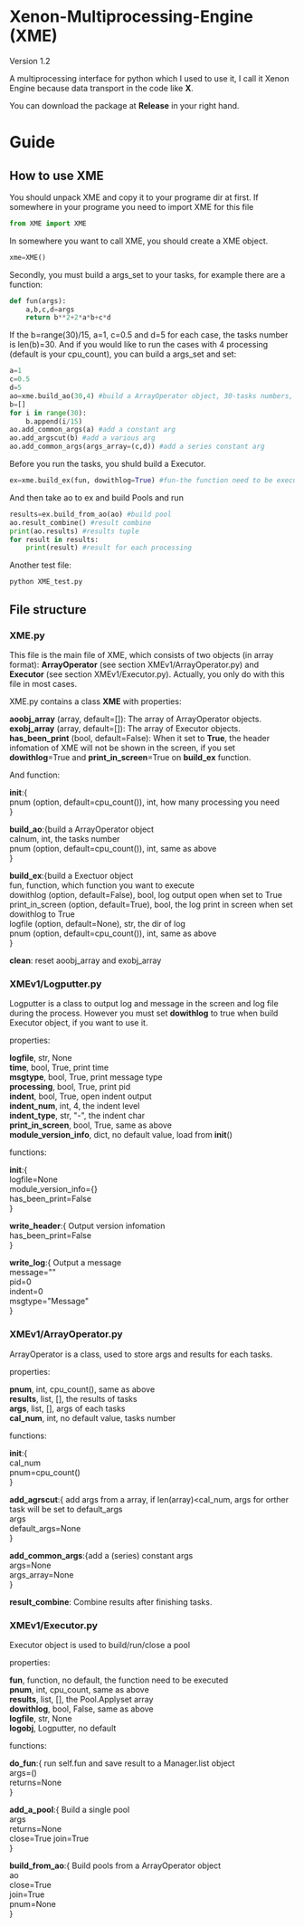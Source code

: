 # Xenon-Multiprocessing-Engine (XME)

Version 1.2

A multiprocessing interface for python which I used to use it, I call it Xenon Engine because data transport in the code like **X**.

You can download the package at **Release** in your right hand.

# Guide

## How to use XME

You should unpack XME and copy it to your programe dir at first. If somewhere in your programe you need to import XME for this file

```python
from XME import XME
```

In somewhere you want to call XME, you should create a XME object.

```python
xme=XME()
```

Secondly, you must build a args_set to your tasks, for example there are a function:

```python
def fun(args):
    a,b,c,d=args
    return b**2+2*a*b+c*d
```

If the b=range(30)/15, a=1, c=0.5 and d=5 for each case, the tasks number is len(b)=30. And if you would like to run the cases with 4 processing (default is your cpu_count), you can build a args_set and set:

```python
a=1
c=0.5
d=5
ao=xme.build_ao(30,4) #build a ArrayOperator object, 30-tasks numbers, 4-processing numbers
b=[]
for i in range(30):
    b.append(i/15)
ao.add_common_args(a) #add a constant arg
ao.add_argscut(b) #add a various arg
ao.add_common_args(args_array=(c,d)) #add a series constant arg
```

Before you run the tasks, you shuld build a Executor.

```python
ex=xme.build_ex(fun, dowithlog=True) #fun-the function need to be executed, dowithlog- see XMEv1/Executor.py
```

And then take ao to ex and build Pools and run

```python
results=ex.build_from_ao(ao) #build pool
ao.result_combine() #result combine
print(ao.results) #results tuple
for result in results:
    print(result) #result for each processing
```

Another test file:
```shell
python XME_test.py
```

## File structure

### XME.py

This file is the main file of XME, which consists of two objects (in array format): **ArrayOperator** (see section XMEv1/ArrayOperator.py) and **Executor** (see section XMEv1/Executor.py). Actually, you only do with this file in most cases.

XME.py contains a class **XME** with properties:

**aoobj_array** (array, default=[]): The array of ArrayOperator objects.<br>
**exobj_array** (array, default=[]): The array of Executor objects.<br>
**has_been_print** (bool, default=False): When it set to **True**, the header infomation of XME will not be shown in the screen, if you set **dowithlog**=True and **print_in_screen**=True on **build_ex** function. 

And function:

**__init__**:{<br>
  pnum (option, default=cpu_count()), int, how many processing you need<br>
}

**build_ao**:{build a ArrayOperator object<br>
  calnum, int, the tasks number<br>
  pnum (option, default=cpu_count()), int, same as above<br>
}

**build_ex**:{build a Exectuor object<br>
  fun, function, which function you want to execute<br>
  dowithlog (option, default=False), bool, log output open when set to True<br>
  print_in_screen (option, default=True), bool, the log print in screen when set dowithlog to True<br>
  logfile (option, default=None), str, the dir of log<br>
  pnum (option, default=cpu_count()), int, same as above<br>
}

**clean**: reset aoobj_array and exobj_array

### XMEv1/Logputter.py

Logputter is a class to output log and message in the screen and log file during the process. However you must set **dowithlog** to true when build Executor object, if you want to use it.

properties:

  **logfile**, str, None<br>
  **time**, bool, True, print time<br>
  **msgtype**, bool, True, print message type<br>
  **processing**, bool, True, print pid<br>
  **indent**, bool, True, open indent output<br>
  **indent_num**, int, 4, the indent level<br>
  **indent_type**, str, "-", the indent char<br>
  **print_in_screen**, bool, True, same as above<br>
  **module_version_info**, dict, no default value, load from __init__()
 
functions:

**__init__**:{ <br>
  logfile=None<br>
  module_version_info={}<br>
  has_been_print=False<br>
}

**write_header**:{ Output version infomation<br>
  has_been_print=False<br>
}

**write_log**:{ Output a message<br>
  message=""<br>
  pid=0<br>
  indent=0<br>
  msgtype="Message"<br>
}

### XMEv1/ArrayOperator.py

ArrayOperator is a class, used to store args and results for each tasks.

properties:

  **pnum**, int, cpu_count(), same as above<br>
  **results**, list, [], the results of tasks<br>
  **args**, list, [], args of each tasks<br>
  **cal_num**, int, no default value, tasks number
  
functions:

**__init__**:{<br>
  cal_num<br>
  pnum=cpu_count()<br>
}

**add_agrscut**:{ add args from a array, if len(array)<cal_num, args for orther task will be set to default_args<br>
  args<br>
  default_args=None<br>
}

**add_common_args**:{add a (series) constant args<br>
  args=None<br>
  args_array=None<br>
}

**result_combine**: Combine results after finishing tasks.

### XMEv1/Executor.py

Executor object is used to build/run/close a pool

properties:

  **fun**, function, no default, the function need to be executed<br>
	**pnum**, int, cpu_count, same as above<br>
	**results**, list, [], the Pool.Applyset array<br>
	**dowithlog**, bool, False, same as above<br>
	**logfile**, str, None<br>
	**logobj**, Logputter, no default
  
functions:

**do_fun**:{ run self.fun and save result to a Manager.list object<br>
  args=()<br>
  returns=None<br>
}

**add_a_pool**:{ Build a single pool<br>
  args<br>
  returns=None<br>
  close=True
  join=True<br>
}

**build_from_ao**:{ Build pools from a ArrayOperator object<br>
  ao<br>
  close=True<br>
  join=True<br>
  pnum=None<br>
}
 
